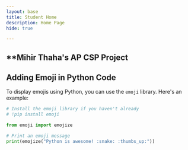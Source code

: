 ```yaml
---
layout: base
title: Student Home 
description: Home Page
hide: true

---
```

## **Mihir Thaha's AP CSP Project
## Adding Emoji in Python Code

To display emojis using Python, you can use the `emoji` library. Here's an example:

```python
# Install the emoji library if you haven't already
# !pip install emoji

from emoji import emojize

# Print an emoji message
print(emojize("Python is awesome! :snake: :thumbs_up:"))
